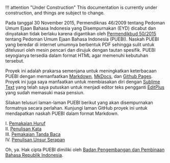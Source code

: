 !!! attention "Under Construction"
    This documentation is currently under construction, and things are subject to change.

Pada tanggal 30 November 2015, Permendiknas 46/2009 tentang Pedoman Umum Ejaan Bahasa Indonesia yang Disempurnakan (EYD) dicabut dan dinyatakan tidak berlaku karena digantikan oleh [Permendikbud 50/2015](https://upload.wikimedia.org/wikipedia/commons/3/33/Peraturan_Menteri_Pendidikan_dan_Kebudayaan_Nomor_50_Tahun_2015_tentang_Pedoman_Umum_Ejaan_Bahasa_Indonesia.pdf) tentang Pedoman Umum Ejaan Bahasa Indonesia (PUEBI). Naskah PUEBI yang beredar di internet umumnya berbentuk PDF sehingga sulit untuk ditelusuri oleh mesin pencari dan dirujuk dengan tautan spesifik. PUEBI seyogianya tersedia dalam format HTML agar memenuhi kebutuhan tersebut.

Proyek ini adalah prakarsa semenjana untuk meningkatkan keterbacaan PUEBI dengan memanfaatkan [Markdown](http://daringfireball.net/projects/markdown/), [MkDocs](http://www.mkdocs.org/), dan [Github Pages](https://pages.github.com/). Proyek ini juga saya manfaatkan untuk membiasakan diri dengan [Sublime Text](https://www.sublimetext.com/) yang telah saya putuskan untuk menjadi editor teks pengganti [EditPlus](https://www.editplus.com/) yang sudah memasuki masa pensiun.

Silakan telusuri laman-laman PUEBI berikut yang akan disempurnakan formatnya secara perlahan. Kunjungi laman GitHub proyek ini untuk mendapatkan naskah PUEBI dalam format Markdown.

I. [Pemakaian Huruf](pemakaian-huruf)  
II. [Penulisan Kata](penulisan-kata)  
III. [Pemakaian Tanda Baca](pemakaian-tanda-baca)  
IV. [Penulisan Unsur Serapan](penulisan-unsur-serapan)  

Oh, ya. Hak cipta PUEBI dimiliki oleh [Badan Pengembangan dan Pembinaan Bahasa Republik Indonesia](http://badanbahasa.kemdikbud.go.id/).